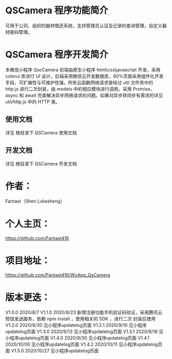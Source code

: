 # QSCamera 程序功能简介

可用于公司、组织的器材借还系统，支持管理员认证及记录的查询管理，自定义器材密码管理。

# QSCamera 程序开发简介

本微信小程序 QscCamera 前端由原生小程序 html\css\javascript 开发，采用 colorui 库进行 UI 设计，后端采用微信云开发数据库，80%页面采用组件化开发手段，可扩展性与可维护性强。所有云函数网络请求是经过 util 文件夹中的 http.js 进行二次封装，由 models 中的相应模块进行调用，采用 Promise，async 和 await 完美解决异步网络请求的问题。如果对异步转同步有需求的详见 util/http.js 中的 HTTP 类。

## 使用文档

详见 根目录下 QSCamera 使用文档

## 开发文档

详见 根目录下 QSCamera 开发文档

# 作者：

Fantast（Shen Lvkesheng）

# 个人主页：

https://github.com/Fantast416

# 项目地址：

https://github.com/Fantast416/WxApp_QsCamera

# 版本更迭：

V1.0.0 2020/8/7
V1.1.0 2020/8/23 新增注册功能手机验证码验证，采用腾讯云短信发送服务，依赖 npm install ，使用相关的 SDK ，进行二次 封装后使用
V1.2.0 2020/8/30 见小程序updatelog页面
V1.2.1 2020/9/10 见小程序updatelog页面
V1.3.0 2020/9/13 见小程序updatelog页面
V1.3.1 2020/9/18 见小程序updatelog页面
V1.4.0 2020/9/30 见小程序updatelog页面
V1.4.1 2020/10/06 见小程序updatelog页面
V1.4.2 2020/10/11 见小程序updatelog页面
V1.5.0 2020/10/27 见小程序updatelog页面